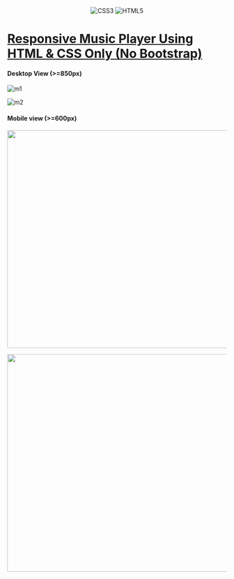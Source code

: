  <div align="center">
 
  ![CSS3](https://img.shields.io/badge/css3-%231572B6.svg?style=for-the-badge&logo=css3&logoColor=white)
  ![HTML5](https://img.shields.io/badge/html5-%23E34F26.svg?style=for-the-badge&logo=html5&logoColor=white)
 
 </div>

<h1><u>Responsive Music Player Using HTML & CSS Only (No Bootstrap)</u></h1>

<h4>Desktop View (>=850px)</h4>

![m1](https://user-images.githubusercontent.com/108725514/193111716-b8503049-cf78-4044-9506-18586f58070a.png)

![m2](https://user-images.githubusercontent.com/108725514/193112267-0636a347-0fe5-4027-ab83-3f60467a70c7.png)

<h4>Mobile view (>=600px)</h4>

<p align="center"><img src="https://user-images.githubusercontent.com/108725514/193113054-ae5a3d51-fd09-4b39-afd9-ce504bcc146f.png" width="600px" height="500px" ></p>

<p align="center"><img src="https://user-images.githubusercontent.com/108725514/193113087-cc484d5c-990f-4cc0-8fe8-1642bcb2b712.png" width="600px" height="500px" ></p>


